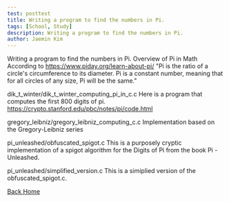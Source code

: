 ```yaml
---
test: posttest
title: Writing a program to find the numbers in Pi.
tags: [School, Study]
description: Writing a program to find the numbers in Pi.
author: Jaemin Kim
--- 
```


Writing a program to find the numbers in Pi.
Overview of Pi in Math
According to https://www.piday.org/learn-about-pi/ "Pi is the ratio of a circle's circumference to its diameter. Pi is a constant number, meaning that for all circles of any size, Pi will be the same."

dik_t_winter/dik_t_winter_computing_pi_in_c.c
Here is a program that computes the first 800 digits of pi. https://crypto.stanford.edu/pbc/notes/pi/code.html

gregory_leibniz/gregory_leibniz_computing_c.c
Implementation based on the Gregory-Leibniz series

pi_unleashed/obfuscated_spigot.c
This is a purposely cryptic implementation of a spigot algorithm for the Digits of Pi from the book Pi - Unleashed.

pi_unleashed/simplified_version.c
This is a simiplied version of the obfuscated_spigot.c.

[Back Home](https://jaemnkm.github.io/jekyll-now/)